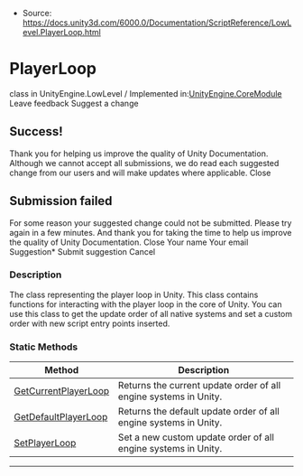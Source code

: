 * Source: https://docs.unity3d.com/6000.0/Documentation/ScriptReference/LowLevel.PlayerLoop.html

# PlayerLoop
class in UnityEngine.LowLevel
/
Implemented in:[UnityEngine.CoreModule](https://docs.unity3d.com/6000.0/Documentation/ScriptReference/UnityEngine.CoreModule.html)
Leave feedback
Suggest a change
## Success!
Thank you for helping us improve the quality of Unity Documentation. Although we cannot accept all submissions, we do read each suggested change from our users and will make updates where applicable.
Close
## Submission failed
For some reason your suggested change could not be submitted. Please <a>try again</a> in a few minutes. And thank you for taking the time to help us improve the quality of Unity Documentation.
Close
Your name Your email Suggestion* Submit suggestion
Cancel
### Description
The class representing the player loop in Unity.
This class contains functions for interacting with the player loop in the core of Unity. You can use this class to get the update order of all native systems and set a custom order with new script entry points inserted.
### Static Methods
Method | Description  
---|---  
[GetCurrentPlayerLoop](https://docs.unity3d.com/6000.0/Documentation/ScriptReference/LowLevel.PlayerLoop.GetCurrentPlayerLoop.html) | Returns the current update order of all engine systems in Unity.  
[GetDefaultPlayerLoop](https://docs.unity3d.com/6000.0/Documentation/ScriptReference/LowLevel.PlayerLoop.GetDefaultPlayerLoop.html) | Returns the default update order of all engine systems in Unity.  
[SetPlayerLoop](https://docs.unity3d.com/6000.0/Documentation/ScriptReference/LowLevel.PlayerLoop.SetPlayerLoop.html) | Set a new custom update order of all engine systems in Unity.  
* * *
